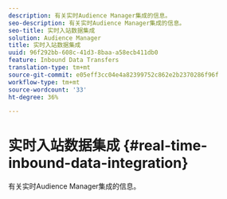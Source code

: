 ```yaml
---
description: 有关实时Audience Manager集成的信息。
seo-description: 有关实时Audience Manager集成的信息。
seo-title: 实时入站数据集成
solution: Audience Manager
title: 实时入站数据集成
uuid: 96f292bb-608c-41d3-8baa-a58ecb411db0
feature: Inbound Data Transfers
translation-type: tm+mt
source-git-commit: e05eff3cc04e4a82399752c862e2b2370286f96f
workflow-type: tm+mt
source-wordcount: '33'
ht-degree: 36%

---
```



# 实时入站数据集成 {#real-time-inbound-data-integration}

有关实时Audience Manager集成的信息。

<!-- c_rt_data_int.xml -->